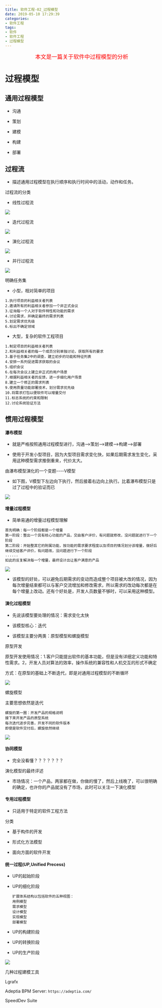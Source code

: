 ```yaml
---
title: 软件工程-02_过程模型
date: 2019-05-10 17:29:39
categories: 
- 软件工程
tags: 
- 软件
- 软件工程
- 过程模型
---
```


<center><font size=4 color="red">本文是一篇关于软件中过程模型的分析</font></center>

<!--more-->

# 过程模型

## 通用过程模型

* 沟通

* 策划

* 建模

* 构建

* 部署

## 过程流

* 描述通用过程模型在执行顺序和执行时间中的活动，动作和任务。

过程流的分类

* 线性过程流

![](https://i.loli.net/2019/05/10/5cd546fe3ab79.png)

* 迭代过程流

![](https://i.loli.net/2019/05/10/5cd5471cb9584.png)

* 演化过程流

![](https://i.loli.net/2019/05/10/5cd54734d67d7.png)

* 并行过程流

![](https://i.loli.net/2019/05/10/5cd547447d68a.png)

明确任务集

* 小型，相对简单的项目

```test
1.执行项目的利益相关者列表
2.邀请所有的利益相关者参加一个非正式会议
3.征询每一个人对于软件特性和功能的需求
4.讨论需求，并确定最终的需求列表
5.划定需求优先级
6.标出不确定领域
```

* 大型，复杂的软件工程项目

```test
1.制定项目的利益相关者列表
2.和利益相关者的每一个成员分别单独讨论，获取所有的要求
3.基于任务集2中的调查，建立初步的功能和特征列表
4.安排一系列促进需求获取的会议
5.组织会议
6.在每次会议上建立非正式的用户场景
7.根据利益相关者的反馈，进一步细化用户场景
8.建立一个修正的需求列表
9.使用质量功能部署技术，划分需求优先级
10.将需求打包以便软件可以增量交付
11.标志系统的约束和限制
12.讨论系统验证方法
```

## 惯用过程模型

#### 瀑布模型

* 就是严格按照通用过程模型进行，沟通-->策划-->建模-->构建-->部署

* 使用于开发小型项目，因为大型项目需求变化快，如果后期需求发生变化，采用这种模型需求推倒重来，代价太大。

由瀑布模型演化的一个变题----V模型

* 如下图，V模型下左边向下执行，然后接着右边向上执行。比着瀑布模型只是过了过程中的验证而已

![](https://i.loli.net/2019/05/10/5cd547564ea1c.png)

#### 增量过程模型

* 简单易通的增量过程模型理解

```test
首先明确：每一个阶段都是一个增量
第一阶段：整出一个具有核心功能的产品，交由客户评价，有问题就修改，没问题就进行下一个阶段
第二阶段：开始整其它的附属功能，按功能的需求要求程度以及项目的情况划分该增量，做好后继续交给客户评价，有问题改，没问题进行下一个阶段
......
如此的反复解决每一个增量，最终设计出让客户满意的产品
```

![](https://i.loli.net/2019/05/10/5cd54765b137b.png)

* 该模型的好处，可以避免后期需求的变动而造成整个项目被大改的情况，因为每次增量结束都可以与客户交流增加和修改需求，所以需求的改动每次都是在每个增量上改动。还有个好处是，开发人员数量不够时，可以采用这种模型。

#### 演化过程模型

* 先说该模型要处理的情况：需求变化太快

* 该模型核心：迭代

* 该模型主要分两类：原型模型和螺旋模型

原型开发

  原型开发使用情况：1.客户只能提出软件的基本功能，但是没有详细定义功能和特性需求。2，开发人员对算法的效率，操作系统的兼容性和人机交互的形式不确定
  
  方式：在原型的基础上不断迭代，即是对通用过程模型的不断循环
  
  ![](https://i.loli.net/2019/05/10/5cd5479155aec.jpg)

螺旋模型

  主要思想依然是迭代
  
  ```test
  螺旋的第一圈：开发产品的规格说明
  接下来开发产品的原型系统
  每次迭代逐步完善，开发不同的软件版本
  即使是软件交付后，螺旋依然继续
  ```

![](https://i.loli.net/2019/05/10/5cd54782d1cc0.jpg)



#### 协同模型

* 完全没看懂？？？？？？？

演化模型的最终评述

* 市场情况：一个产品，两家都在做，你做的慢了，然后上线晚了，可以很明确的确定，也许你的产品就没有了市场，此时可以关注一下演化模型

#### 专用过程模型

* 只适用于特定的软件工程方法

分类

* 基于构件的开发

* 形式化方法模型

* 面向方面的软件开发

#### 统一过程(UP,Unified Precess)

* UP的起始阶段

* UP的细化阶段

  ```test
  扩展体系结构以包括软件的五种视图：
  用例模型
  需求模型
  设计模型
  实现模型
  部署模型
  ```

* UP的构建阶段

* UP的转换阶段

* UP的生产阶段

![](https://i.loli.net/2019/05/10/5cd547b939c55.jpg)

几种过程建模工具

Lgrafx

Adeptia BPM Server:    `https://adeptia.com/`

SpeedDev Suite